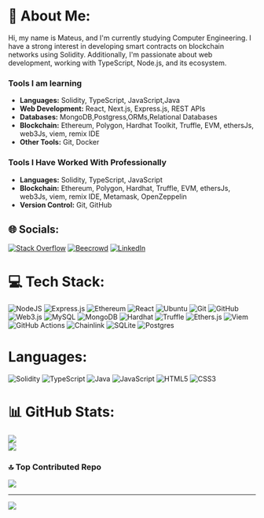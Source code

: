 # 💫 About Me:
Hi, my name is Mateus, and I'm currently studying Computer Engineering. I have a strong interest in developing smart contracts on blockchain networks using Solidity. Additionally, I'm passionate about web development, working with TypeScript, Node.js, and its ecosystem.

### Tools I am learning

- **Languages:** Solidity, TypeScript, JavaScript,Java
- **Web Development:** React, Next.js, Express.js, REST APIs
- **Databases:** MongoDB,Postgress,ORMs,Relational Databases
- **Blockchain:** Ethereum, Polygon, Hardhat Toolkit, Truffle, EVM, ethersJs, web3Js, viem, remix IDE
- **Other Tools:** Git, Docker

### Tools I Have Worked With Professionally
- **Languages:** Solidity, TypeScript, JavaScript
- **Blockchain:** Ethereum, Polygon, Hardhat, Truffle, EVM, ethersJs, web3Js, viem, remix IDE, Metamask, OpenZeppelin
- **Version Control:** Git, GitHub

## 🌐 Socials:
[![Stack Overflow](https://img.shields.io/badge/-Stackoverflow-FE7A16?logo=stack-overflow&logoColor=white)](https://stackoverflow.com/users/22862117) 
[![Beecrowd](https://img.shields.io/badge/Beecrowd-ffdb72)](https://judge.beecrowd.com/pt/profile/619645)
[![LinkedIn](https://img.shields.io/badge/LinkedIn-0077B5?style=for-the-badge&logo=linkedin&logoColor=white)](https://www.linkedin.com/in/mateus-navarro-910673298/)



# 💻 Tech Stack:
![NodeJS](https://img.shields.io/badge/node.js-6DA55F?style=for-the-badge&logo=node.js&logoColor=white)
![Express.js](https://img.shields.io/badge/express.js-%23404d59.svg?style=for-the-badge&logo=express&logoColor=%2361DAFB)
![Ethereum](https://img.shields.io/badge/Ethereum-3C3C3D?style=for-the-badge&logo=Ethereum&logoColor=white)
![React](https://img.shields.io/badge/react-%2320232a.svg?style=for-the-badge&logo=react&logoColor=%2361DAFB)
![Ubuntu](https://img.shields.io/badge/Ubuntu-E95420?style=for-the-badge&logo=ubuntu&logoColor=white)
![Git](https://img.shields.io/badge/git-%23F05033.svg?style=for-the-badge&logo=git&logoColor=white)
![GitHub](https://img.shields.io/badge/github-%23121011.svg?style=for-the-badge&logo=github&logoColor=white)
![Web3.js](https://img.shields.io/badge/web3.js-F16822?style=for-the-badge&logo=web3.js&logoColor=white)
![MySQL](https://img.shields.io/badge/mysql-4479A1.svg?style=for-the-badge&logo=mysql&logoColor=white)
![MongoDB](https://img.shields.io/badge/MongoDB-%234ea94b.svg?style=for-the-badge&logo=mongodb&logoColor=white)
![Hardhat](https://img.shields.io/badge/hardhat-F7DF1E?style=for-the-badge&logo=hardhat&logoColor=black)
![Truffle](https://img.shields.io/badge/truffle-5E464D?style=for-the-badge&logo=truffle&logoColor=white)
![Ethers.js](https://img.shields.io/badge/ethers.js-2535A0?style=for-the-badge&logo=ethers&logoColor=white)
![Viem](https://img.shields.io/badge/viem-1E1E1E?style=for-the-badge&logo=ethereum&logoColor=white)
![GitHub Actions](https://img.shields.io/badge/github%20actions-%232671E5.svg?style=for-the-badge&logo=githubactions&logoColor=white)
![Chainlink](https://img.shields.io/badge/Chainlink-375BD2?style=for-the-badge&logo=Chainlink&logoColor=white)
![SQLite](https://img.shields.io/badge/sqlite-%2307405e.svg?style=for-the-badge&logo=sqlite&logoColor=white)
![Postgres](https://img.shields.io/badge/postgres-%23316192.svg?style=for-the-badge&logo=postgresql&logoColor=white)

#  Languages:
![Solidity](https://img.shields.io/badge/Solidity-%23363636.svg?style=for-the-badge&logo=solidity&logoColor=white)
![TypeScript](https://img.shields.io/badge/typescript-%23007ACC.svg?style=for-the-badge&logo=typescript&logoColor=white)
![Java](https://img.shields.io/badge/java-%23ED8B00.svg?style=for-the-badge&logo=openjdk&logoColor=white)
![JavaScript](https://img.shields.io/badge/javascript-%23323330.svg?style=for-the-badge&logo=javascript&logoColor=%23F7DF1E)
![HTML5](https://img.shields.io/badge/html5-%23E34F26.svg?style=for-the-badge&logo=html5&logoColor=white)
![CSS3](https://img.shields.io/badge/css3-%231572B6.svg?style=for-the-badge&logo=css3&logoColor=white)

# 📊 GitHub Stats:

![](https://github-readme-streak-stats.herokuapp.com/?user=GreatApe77&theme=merko&hide_border=false)<br/>
![](https://github-readme-stats.vercel.app/api/top-langs/?username=GreatApe77&theme=merko&hide_border=false&include_all_commits=false&count_private=false&layout=compact)


### 🔝 Top Contributed Repo
![](https://github-contributor-stats.vercel.app/api?username=GreatApe77&limit=5&theme=dark&combine_all_yearly_contributions=true)

---
[![](https://visitcount.itsvg.in/api?id=GreatApe77&icon=5&color=3)](https://visitcount.itsvg.in)

<!-- Proudly created with GPRM ( https://gprm.itsvg.in ) -->
